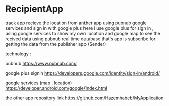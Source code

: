 # RecipientApp
track app recieve the location from anther app  using pubnub google services and sign in with google plus
here i use google plus for sign in  , using google services to show my own location and google map to see the recived data using pubnub 
real time database that's app is subscribe for getting the data from the publisher app (Sender)

technology :

pubnub https://www.pubnub.com/ 

google plus signin https://developers.google.com/identity/sign-in/android/

google services (map , location) https://developer.android.com/google/index.html

the other app repository link https://github.com/Hazemhabeb/MyApplication

